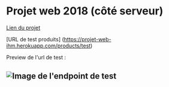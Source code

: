 # Projet web 2018 (côté serveur)
[Lien du projet](https://projet-web-ihm.herokuapp.com/)

[URL de test produits] (https://projet-web-ihm.herokuapp.com/products/test)

Preview de l'url de test :     

![Image de l'endpoint de test](https://octodex.github.com/images/yaktocat.png)
---
